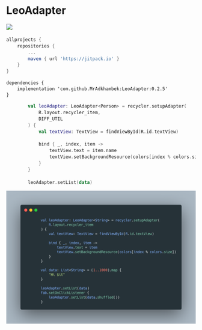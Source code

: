 # LeoAdapter
[![](https://jitpack.io/v/MrAdkhambek/LeoAdapter.svg)](https://jitpack.io/#MrAdkhambek/LeoAdapter)


```gradle
allprojects {
	repositories {
		...
		maven { url 'https://jitpack.io' }
	}
}
```

```grad
dependencies {
    implementation 'com.github.MrAdkhambek:LeoAdapter:0.2.5'
}
```

```kotlin
        val leoAdapter: LeoAdapter<Person> = recycler.setupAdapter(
            R.layout.recycler_item,
            DIFF_UTIL
        ) {
            val textView: TextView = findViewById(R.id.textView)

            bind { _, index, item ->
                textView.text = item.name
                textView.setBackgroundResource(colors[index % colors.size])
            }
        }

        leoAdapter.setList(data)
```

![Image](media/carbon1.png)
